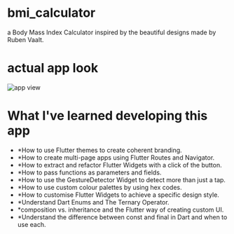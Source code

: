 # bmi_calculator

a Body Mass Index Calculator inspired by the beautiful designs made by Ruben Vaalt.

# actual app look
![app view](https://raw.githubusercontent.com/londonappbrewery/Images/master/bmi-calc-demo.gif)

# What I've learned developing this app 
- *How to use Flutter themes to create coherent branding.
- *How to create multi-page apps using Flutter Routes and Navigator.
- *How to extract and refactor Flutter Widgets with a click of the button.
- *How to pass functions as parameters and fields.
- *How to use the GestureDetector Widget to detect more than just a tap.
- *How to use custom colour palettes by using hex codes.
- *How to customise Flutter Widgets to achieve a specific design style.
- *Understand Dart Enums and The Ternary Operator.
- *composition vs. inheritance and the Flutter way of creating custom UI.
- *Understand the difference between const and final in Dart and when to use each.

